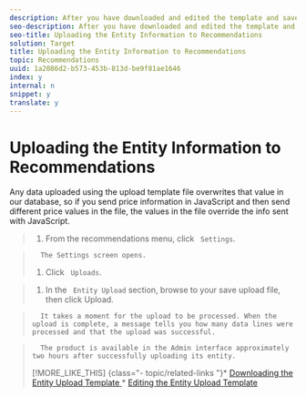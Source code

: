 ```yaml
---
description: After you have downloaded and edited the template and saved your upload file, you can upload the file.
seo-description: After you have downloaded and edited the template and saved your upload file, you can upload the file.
seo-title: Uploading the Entity Information to Recommendations
solution: Target
title: Uploading the Entity Information to Recommendations
topic: Recommendations
uuid: 1a2086d2-b573-453b-813d-be9f81ae1646
index: y
internal: n
snippet: y
translate: y
---
```


# Uploading the Entity Information to Recommendations

Any data uploaded using the upload template file overwrites that value in our database, so if you send price information in JavaScript and then send different price values in the file, the values in the file override the info sent with JavaScript. 

>1. From the recommendations menu, click ` Settings`.

>       The Settings screen opens. 
>1. Click ` Uploads`.

>1. In the ` Entity Upload` section, browse to your save upload file, then click Upload.

>       It takes a moment for the upload to be processed. When the upload is complete, a message tells you how many data lines were processed and that the upload was successful. 

>       The product is available in the Admin interface approximately two hours after successfully uploading its entity. 
>[!MORE_LIKE_THIS] {class="- topic/related-links "}* [ Downloading the Entity Upload Template ](t_Downloading_the_Entity_Upload_Template.md#task_9889EEB9FCA64C8683255DD040939DCA)* [ Editing the Entity Upload Template ](t_Editing_the_Entity_Upload_Template.md#task_5E51E7200824409AA7AF18372B404110)